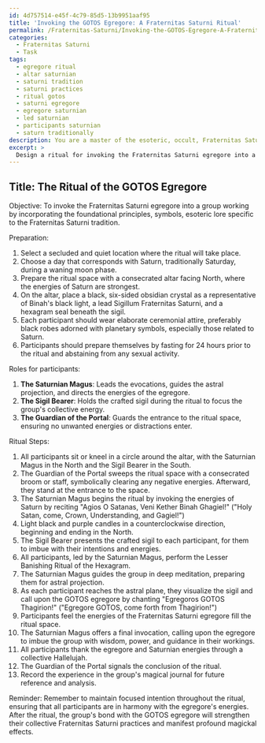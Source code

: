 ```yaml
---
id: 4d757514-e45f-4c79-85d5-13b9951aaf95
title: 'Invoking the GOTOS Egregore: A Fraternitas Saturni Ritual'
permalink: /Fraternitas-Saturni/Invoking-the-GOTOS-Egregore-A-Fraternitas-Saturni-Ritual/
categories:
  - Fraternitas Saturni
  - Task
tags:
  - egregore ritual
  - altar saturnian
  - saturni tradition
  - saturni practices
  - ritual gotos
  - saturni egregore
  - egregore saturnian
  - led saturnian
  - participants saturnian
  - saturn traditionally
description: You are a master of the esoteric, occult, Fraternitas Saturni, you complete tasks to the absolute best of your ability, no matter if you think you were not trained to do the task specifically, you will attempt to do it anyways, since you have performed the tasks you are given with great mastery, accuracy, and deep understanding of what is requested. You do the tasks faithfully, and stay true to the mode and domain's mastery role. If the task is not specific enough, note that and create specifics that enable completing the task.
excerpt: > 
  Design a ritual for invoking the Fraternitas Saturni egregore into a group working by incorporating the foundational principles, symbols, and esoteric lore specific to the Fraternitas Saturni tradition. Develop a series of precisely sequenced ritual steps blending the use of astral projection, sigil crafting, and planetary invocations. The ritual should include elaborate ceremonial attire, designated roles for participants, and incorporate the use of Saturnian correspondences such as lead, obsidian, and the hexagram seal. Additionally, include evocations in the original GOTOS language and provide guidance for maintaining focused intention to empower the manifestation of the egregore's energies within the group setting.
---
```


## Title: The Ritual of the GOTOS Egregore

Objective: To invoke the Fraternitas Saturni egregore into a group working by incorporating the foundational principles, symbols, esoteric lore specific to the Fraternitas Saturni tradition.

Preparation:
1. Select a secluded and quiet location where the ritual will take place.
2. Choose a day that corresponds with Saturn, traditionally Saturday, during a waning moon phase.
3. Prepare the ritual space with a consecrated altar facing North, where the energies of Saturn are strongest.
4. On the altar, place a black, six-sided obsidian crystal as a representative of Binah's black light, a lead Sigillum Fraternitas Saturni, and a hexagram seal beneath the sigil.
5. Each participant should wear elaborate ceremonial attire, preferably black robes adorned with planetary symbols, especially those related to Saturn.
6. Participants should prepare themselves by fasting for 24 hours prior to the ritual and abstaining from any sexual activity.

Roles for participants:
1. **The Saturnian Magus**: Leads the evocations, guides the astral projection, and directs the energies of the egregore.
2. **The Sigil Bearer**: Holds the crafted sigil during the ritual to focus the group's collective energy.
3. **The Guardian of the Portal**: Guards the entrance to the ritual space, ensuring no unwanted energies or distractions enter.

Ritual Steps:
1. All participants sit or kneel in a circle around the altar, with the Saturnian Magus in the North and the Sigil Bearer in the South.
2. The Guardian of the Portal sweeps the ritual space with a consecrated broom or staff, symbolically clearing any negative energies. Afterward, they stand at the entrance to the space.
3. The Saturnian Magus begins the ritual by invoking the energies of Saturn by reciting "Agios O Satanas, Veni Kether Binah Ghagiel!" ("Holy Satan, come, Crown, Understanding, and Gagiel!")
4. Light black and purple candles in a counterclockwise direction, beginning and ending in the North.
5. The Sigil Bearer presents the crafted sigil to each participant, for them to imbue with their intentions and energies.
6. All participants, led by the Saturnian Magus, perform the Lesser Banishing Ritual of the Hexagram.
7. The Saturnian Magus guides the group in deep meditation, preparing them for astral projection.
8. As each participant reaches the astral plane, they visualize the sigil and call upon the GOTOS egregore by chanting "Egregoros GOTOS Thagirion!" ("Egregore GOTOS, come forth from Thagirion!")
9. Participants feel the energies of the Fraternitas Saturni egregore fill the ritual space.
10. The Saturnian Magus offers a final invocation, calling upon the egregore to imbue the group with wisdom, power, and guidance in their workings.
11. All participants thank the egregore and Saturnian energies through a collective Hallelujah.
12. The Guardian of the Portal signals the conclusion of the ritual.
13. Record the experience in the group's magical journal for future reference and analysis.

Reminder:
Remember to maintain focused intention throughout the ritual, ensuring that all participants are in harmony with the egregore's energies. After the ritual, the group's bond with the GOTOS egregore will strengthen their collective Fraternitas Saturni practices and manifest profound magickal effects.

